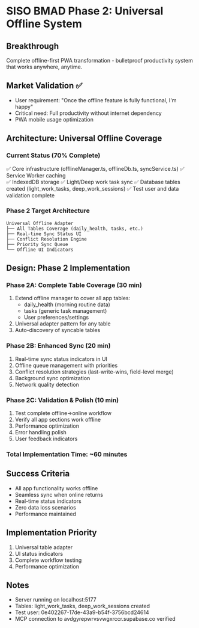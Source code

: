 # SISO BMAD Phase 2: Universal Offline System

## Breakthrough
Complete offline-first PWA transformation - bulletproof productivity system that works anywhere, anytime.

## Market Validation ✅
- User requirement: "Once the offline feature is fully functional, I'm happy"
- Critical need: Full productivity without internet dependency
- PWA mobile usage optimization

## Architecture: Universal Offline Coverage

### Current Status (70% Complete)
✅ Core infrastructure (offlineManager.ts, offlineDb.ts, syncService.ts)
✅ Service Worker caching  
✅ IndexedDB storage
✅ Light/Deep work task sync
✅ Database tables created (light_work_tasks, deep_work_sessions)
✅ Test user and data validation complete

### Phase 2 Target Architecture
```
Universal Offline Adapter
├── All Tables Coverage (daily_health, tasks, etc.)
├── Real-time Sync Status UI
├── Conflict Resolution Engine
├── Priority Sync Queue
└── Offline UI Indicators
```

## Design: Phase 2 Implementation

### Phase 2A: Complete Table Coverage (30 min)
1. Extend offline manager to cover all app tables:
   - daily_health (morning routine data)
   - tasks (generic task management) 
   - User preferences/settings
2. Universal adapter pattern for any table
3. Auto-discovery of syncable tables

### Phase 2B: Enhanced Sync (20 min)
1. Real-time sync status indicators in UI
2. Offline queue management with priorities
3. Conflict resolution strategies (last-write-wins, field-level merge)
4. Background sync optimization
5. Network quality detection

### Phase 2C: Validation & Polish (10 min)
1. Test complete offline→online workflow
2. Verify all app sections work offline
3. Performance optimization
4. Error handling polish
5. User feedback indicators

### Total Implementation Time: ~60 minutes

## Success Criteria
- All app functionality works offline
- Seamless sync when online returns
- Real-time status indicators
- Zero data loss scenarios
- Performance maintained

## Implementation Priority
1. Universal table adapter
2. UI status indicators  
3. Complete workflow testing
4. Performance optimization

## Notes
- Server running on localhost:5177
- Tables: light_work_tasks, deep_work_sessions created
- Test user: 0e402267-17de-43a9-b54f-3756bcd24614
- MCP connection to avdgyrepwrvsvwgxrccr.supabase.co verified